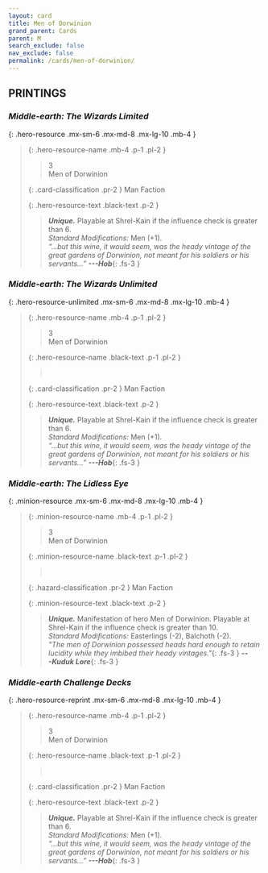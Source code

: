 ```yaml
---
layout: card
title: Men of Dorwinion
grand_parent: Cards
parent: M
search_exclude: false
nav_exclude: false
permalink: /cards/men-of-dorwinion/
---
```


## PRINTINGS


### _Middle-earth: The Wizards Limited_

{: .hero-resource .mx-sm-6 .mx-md-8 .mx-lg-10 .mb-4 }
> {: .hero-resource-name .mb-4 .p-1 .pl-2 }
> > <div class="card-mp">3</div>
> > <div class="card-name">Men of Dorwinion</div>
>
> {: .card-classification .pr-2 }
> Man Faction
>
> {: .hero-resource-text .black-text .p-2 }
> > _**Unique.**_ Playable at Shrel-Kain if the influence check is greater than 6.  <br>_Standard Modifications:_ Men (+1). <br>_“...but this wine, it would seem, was the heady vintage of the great gardens of Dorwinion, not meant for his soldiers or his servants...”_ ***---&#65279;Hob***{: .fs-3 } 
> 

### _Middle-earth: The Wizards Unlimited_

{: .hero-resource-unlimited .mx-sm-6 .mx-md-8 .mx-lg-10 .mb-4 }
> {: .hero-resource-name .mb-4 .p-1 .pl-2 }
> > <div class="card-mp">3</div>
> > <div class="card-name">Men of Dorwinion</div>
>
> {: .hero-resource-name .black-text .p-1 .pl-2 }
> > &nbsp;
>
> {: .card-classification .pr-2 }
> Man Faction
>
> {: .hero-resource-text .black-text .p-2 }
> > _**Unique.**_ Playable at Shrel-Kain if the influence check is greater than 6.  <br>_Standard Modifications:_ Men (+1). <br>_“...but this wine, it would seem, was the heady vintage of the great gardens of Dorwinion, not meant for his soldiers or his servants...”_ ***---&#65279;Hob***{: .fs-3 } 
> 

### _Middle-earth: The Lidless Eye_

{: .minion-resource .mx-sm-6 .mx-md-8 .mx-lg-10 .mb-4 }
> {: .minion-resource-name .mb-4 .p-1 .pl-2 }
> > <div class="hazard-mp">3</div>
> > <div class="card-name">Men of Dorwinion</div>
>
> {: .minion-resource-name .black-text .p-1 .pl-2 }
> > &nbsp;
>
> {: .hazard-classification .pr-2 }
> Man Faction
>
> {: .minion-resource-text .black-text .p-2 }
> > _**Unique.**_ Manifestation of hero Men of Dorwinion. Playable at Shrel-Kain if the influence check is greater than 10.  <br>_Standard Modifications:_ Easterlings (-2), Balchoth (-2). <br>_"The men of Dorwinion possessed heads hard enough to retain lucidity while they imbibed their heady vintages."_{: .fs-3 } ***---&#65279;Kuduk Lore***{: .fs-3 }  
> 

### _Middle-earth Challenge Decks_

{: .hero-resource-reprint .mx-sm-6 .mx-md-8 .mx-lg-10 .mb-4 }
> {: .hero-resource-name .mb-4 .p-1 .pl-2 }
> > <div class="card-mp">3</div>
> > <div class="card-name">Men of Dorwinion</div>
>
> {: .hero-resource-name .black-text .p-1 .pl-2 }
> > &nbsp;
>
> {: .card-classification .pr-2 }
> Man Faction
>
> {: .hero-resource-text .black-text .p-2 }
> > _**Unique.**_ Playable at Shrel-Kain if the influence check is greater than 6.  <br>_Standard Modifications:_ Men (+1). <br>_“...but this wine, it would seem, was the heady vintage of the great gardens of Dorwinion, not meant for his soldiers or his servants...”_ ***---&#65279;Hob***{: .fs-3 } 
> 
